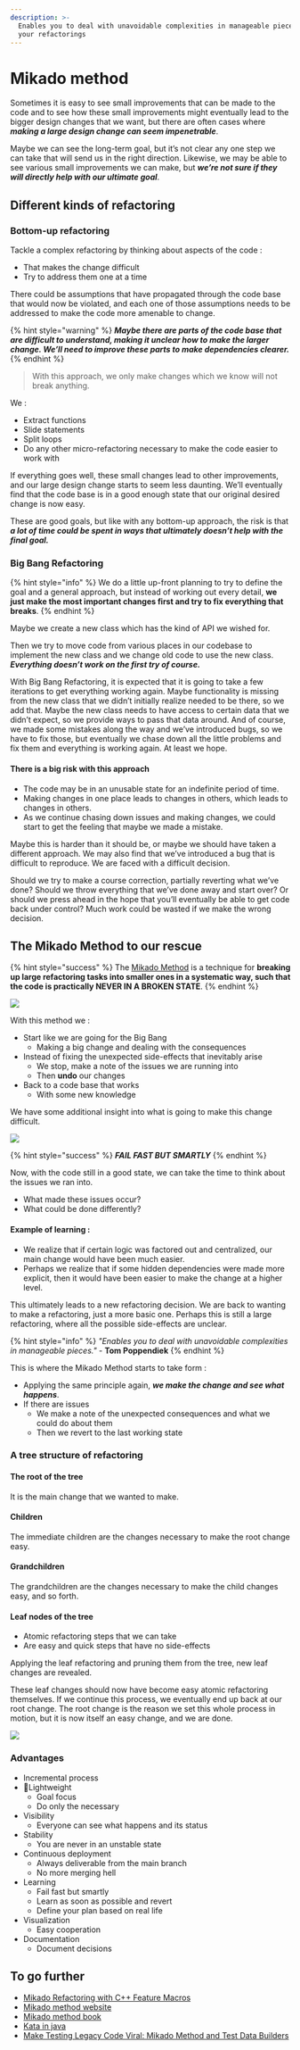 ```yaml
---
description: >-
  Enables you to deal with unavoidable complexities in manageable pieces during
  your refactorings
---
```


# Mikado method

Sometimes it is easy to see small improvements that can be made to the code and to see how these small improvements might eventually lead to the bigger design changes that we want, but there are often cases where _**making a large design change can seem impenetrable**_. 

Maybe we can see the long-term goal, but it’s not clear any one step we can take that will send us in the right direction. Likewise, we may be able to see various small improvements we can make, but _**we’re not sure if they will directly help with our ultimate goal**_.

## Different kinds of refactoring

### Bottom-up refactoring

Tackle a complex refactoring by thinking about aspects of the code :

* That makes the change difficult
* Try to address them one at a time

There could be assumptions that have propagated through the code base that would now be violated, and each one of those assumptions needs to be addressed to make the code more amenable to change. 

{% hint style="warning" %}
_**Maybe there are parts of the code base that are difficult to understand, making it unclear how to make the larger change. We’ll need to improve these parts to make dependencies clearer.**_
{% endhint %}

> With this approach, we only make changes which we know will not break anything.

We :

* Extract functions
* Slide statements
* Split loops
* Do any other micro-refactoring necessary to make the code easier to work with

If everything goes well, these small changes lead to other improvements, and our large design change starts to seem less daunting. We’ll eventually find that the code base is in a good enough state that our original desired change is now easy.

These are good goals, but like with any bottom-up approach, the risk is that _**a lot of time could be spent in ways that ultimately doesn’t help with the final goal.**_

### Big Bang Refactoring

{% hint style="info" %}
We do a little up-front planning to try to define the goal and a general approach, but instead of working out every detail, **we just make the most important changes first and try to fix everything that breaks**. 
{% endhint %}

Maybe we create a new class which has the kind of API we wished for. 

Then we try to move code from various places in our codebase to implement the new class and we change old code to use the new class. _**Everything doesn’t work on the first try of course.**_ 

With Big Bang Refactoring, it is expected that it is going to take a few iterations to get everything working again. Maybe functionality is missing from the new class that we didn’t initially realize needed to be there, so we add that. Maybe the new class needs to have access to certain data that we didn’t expect, so we provide ways to pass that data around. And of course, we made some mistakes along the way and we’ve introduced bugs, so we have to fix those, but eventually we chase down all the little problems and fix them and everything is working again. At least we hope.

#### There is a big risk with this approach

* The code may be in an unusable state for an indefinite period of time. 
* Making changes in one place leads to changes in others, which leads to changes in others.
* As we continue chasing down issues and making changes, we could start to get the feeling that maybe we made a mistake. 

Maybe this is harder than it should be, or maybe we should have taken a different approach. We may also find that we’ve introduced a bug that is difficult to reproduce. We are faced with a difficult decision. 

Should we try to make a course correction, partially reverting what we’ve done? Should we throw everything that we’ve done away and start over? Or should we press ahead in the hope that you’ll eventually be able to get code back under control? Much work could be wasted if we make the wrong decision.  


## The Mikado Method to our rescue

{% hint style="success" %}
The [Mikado Method](http://mikadomethod.info/) is a technique for **breaking up large refactoring tasks into smaller ones in a systematic way, such that the code is practically NEVER IN A BROKEN STATE**.
{% endhint %}

![](../../../.gitbook/assets/image%20%28151%29.png)

With this method we :

* Start like we are going for the Big Bang
  * Making a big change and dealing with the consequences
* Instead of fixing the unexpected side-effects that inevitably arise 
  * We stop, make a note of the issues we are running into
  * Then **undo** our changes
* Back to a code base that works
  * With some new knowledge

We have some additional insight into what is going to make this change difficult.

![](../../../.gitbook/assets/image%20%28150%29.png)

{% hint style="success" %}
_**FAIL FAST BUT SMARTLY**_
{% endhint %}

Now, with the code still in a good state, we can take the time to think about the issues we ran into. 

* What made these issues occur? 
* What could be done differently? 

#### Example of learning : 

* We realize that if certain logic was factored out and centralized, our main change would have been much easier.
* Perhaps we realize that if some hidden dependencies were made more explicit, then it would have been easier to make the change at a higher level.

This ultimately leads to a new refactoring decision. We are back to wanting to make a refactoring, just a more basic one. Perhaps this is still a large refactoring, where all the possible side-effects are unclear. 

{% hint style="info" %}
_"Enables you to deal with unavoidable complexities in manageable pieces." -_ **Tom Poppendiek**
{% endhint %}

This is where the Mikado Method starts to take form : 

* Applying the same principle again, _**we make the change and see what happens**_. 
* If there are issues
  * We make a note of the unexpected consequences and what we could do about them
  * Then we revert to the last working state

### A tree structure of refactoring

#### The root of the tree

It is the main change that we wanted to make. 

#### Children

The immediate children are the changes necessary to make the root change easy. 

#### Grandchildren

The grandchildren are the changes necessary to make the child changes easy, and so forth.

#### Leaf nodes of the tree

* Atomic refactoring steps that we can take
* Are easy and quick steps that have no side-effects

Applying the leaf refactoring and pruning them from the tree, new leaf changes are revealed. 

These leaf changes should now have become easy atomic refactoring themselves. If we continue this process, we eventually end up back at our root change. The root change is the reason we set this whole process in motion, but it is now itself an easy change, and we are done.

![](../../../.gitbook/assets/image%20%28156%29.png)

### Advantages

* Incremental process
* Lightweight
  * Goal focus
  * Do only the necessary
* Visibility
  * Everyone can see what happens and its status
* Stability
  * You are never in an unstable state
* Continuous deployment
  * Always deliverable from the main branch
  * No more merging hell
* Learning
  * Fail fast but smartly
  * Learn as soon as possible and revert
  * Define your plan based on real life
* Visualization
  * Easy cooperation
* Documentation
  * Document decisions

## To go further

* [Mikado Refactoring with C++ Feature Macros](https://www.fluentcpp.com/2020/01/24/mikado-refactoring-with-c-feature-macros/)
* [Mikado method website](http://mikadomethod.info/)
* [Mikado method book](https://www.manning.com/books/the-mikado-method)
* [Kata in java](https://github.com/mikadomethod/kata-java)
* [Make Testing Legacy Code Viral: Mikado Method and Test Data Builders](https://philippe.bourgau.net/make-testing-legacy-code-viral-mikado-method-and-test-data-builders/)





